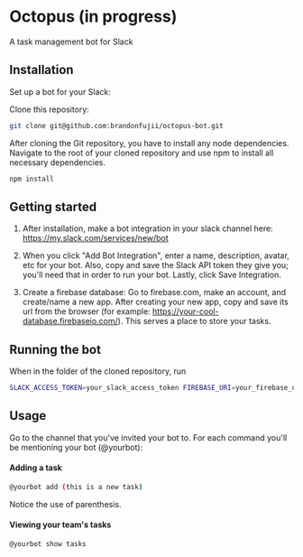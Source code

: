 # Octopus (in progress)
A task management bot for Slack

## Installation
Set up a bot for your Slack: 

Clone this repository: 
```bash
git clone git@github.com:brandonfujii/octopus-bot.git
```

After cloning the Git repository, you have to install any node dependencies. Navigate to the root of your cloned repository and use npm to install all necessary dependencies.
```bash
npm install
```

## Getting started
1) After installation, make a bot integration in your slack channel here:
https://my.slack.com/services/new/bot

2) When you click "Add Bot Integration", enter a name, description, avatar, etc for your bot. Also, copy and save the Slack API token they give you; you'll need that in order to run your bot. Lastly, click Save Integration.

3) Create a firebase database: Go to firebase.com, make an account, and create/name a new app. After creating your new app, copy and save its url from the browser (for example: https://your-cool-database.firebaseio.com/). This serves a place to store your tasks.

## Running the bot
When in the folder of the cloned repository, run 
```bash
SLACK_ACCESS_TOKEN=your_slack_access_token FIREBASE_URI=your_firebase_url node app.js
```
## Usage
Go to the channel that you've invited your bot to. For each command you'll be mentioning your bot (@yourbot):
#### Adding a task
```bash
@yourbot add (this is a new task)
```
Notice the use of parenthesis.

#### Viewing your team's tasks
```bash
@yourbot show tasks
```

